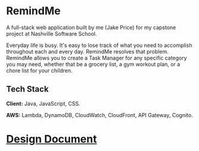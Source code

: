 
# RemindMe

A full-stack web application built by me (Jake Price) for my capstone project at Nashville Software School.

Everyday life is busy. It's easy to lose track of what you need to accomplish throughout each and every day. RemindMe resolves that problem. RemindMe allows you to create a Task Manager for any specific category you may need, whether that be a grocery list, a gym workout plan, or a chore list for your children. 



## Tech Stack

**Client:** Java, JavaScript, CSS.

**AWS:** Lambda, DynamoDB, CloudWatch, CloudFront, API Gateway, Cognito.

<h1><a href="DesignDocument.md">Design Document</a><h1>

